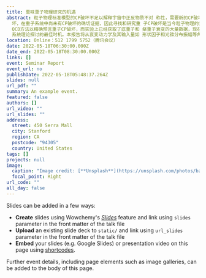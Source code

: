 ```yaml
---
title: 重味重子物理研究的机遇
abstract: 粒子物理标准模型的CP破坏不足以解释宇宙中正反物质不对 称性，需要新的CP破坏源。目前实验上仅在介子系统发现CP破
  坏，在重子系统中尚未有CP破坏的确切证据，因此寻找和研究重 子CP破坏是当今粒子物理的重要前沿课题。由于欠缺严谨完整的
  QCD方法以精确预言重子CP破坏，而实验上已经获取了底重子和 粲重子衰变的大量数据，现在是对重味重子衰变及其CP破坏进行
  系统理论探讨的最佳时机。本报告将从衰变动力学及其输入量如 形状因子和光锥分布振幅等角度介绍重味重子物理领域的最新进 展和前沿挑战。
location: Online：512 1799 5752（腾讯会议）
date: 2022-05-18T06:30:00.000Z
date_end: 2022-05-18T08:30:00.000Z
links: []
event: Seminar Report
event_url: no
publishDate: 2022-05-18T05:48:37.264Z
slides: null
url_pdf: ""
summary: An example event.
featured: false
authors: []
url_video: ""
url_slides: ""
address:
  street: 450 Serra Mall
  city: Stanford
  region: CA
  postcode: "94305"
  country: United States
tags: []
projects: null
image:
  caption: "Image credit: [**Unsplash**](https://unsplash.com/photos/bzdhc5b3Bxs)"
  focal_point: Right
url_code: ""
all_day: false
---
```


Slides can be added in a few ways:

- **Create** slides using Wowchemy's [_Slides_](https://wowchemy.com/docs/managing-content/#create-slides) feature and link using `slides` parameter in the front matter of the talk file
- **Upload** an existing slide deck to `static/` and link using `url_slides` parameter in the front matter of the talk file
- **Embed** your slides (e.g. Google Slides) or presentation video on this page using [shortcodes](https://wowchemy.com/docs/writing-markdown-latex/).

Further event details, including page elements such as image galleries, can be added to the body of this page.

